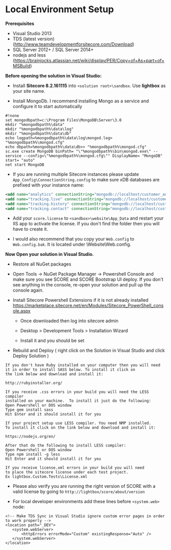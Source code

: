 Local Environment Setup
=======================

**Prerequisites**

* Visual Studio 2013
* TDS (latest version) (http://www.teamdevelopmentforsitecore.com/Download)
* SQL Server 2012+ / SQL Server 2014+
* nodejs and less (https://brainjocks.atlassian.net/wiki/display/PER/Copy+of+As+part+of+MSBuild)

**Before opening the solution in Visual Studio:**

* Install **Sitecore 8.2.161115** into `<solution root>\sandbox`. Use **lightbox** as your site name.

* Install MongoDb. I recommend installing Mongo as a service and configure it to start automatically

```
#!none
set mongodbpath=c:\Program Files\MongoDB\Server\3.0
mkdir "%mongodbpath%\data"
mkdir "%mongodbpath%\data\log"
mkdir "%mongodbpath%\data\db"
echo logpath=%mongodbpath%\data\log\mongod.log> "%mongodbpath%\mongod.cfg"
echo dbpath=%mongodbpath%\data\db>> "%mongodbpath%\mongod.cfg"
sc.exe create MongoDB binPath= "\"%mongodbpath%\bin\mongod.exe\" --service --config=\"%mongodbpath%\mongod.cfg\"" DisplayName= "MongoDB" start= "auto"
net start MongoDB

```

* If you are running multiple Sitecore instances please update `App_Config\ConnectionString.config` to make sure xDB databases are prefixed with your instance name:

```xml
<add name="analytics" connectionString="mongodb://localhost/customer_analytics"/>
<add name="tracking.live" connectionString="mongodb://localhost/customer_tracking_live"/>
<add name="tracking.history" connectionString="mongodb://localhost/customer_tracking_history"/>
<add name="tracking.contact" connectionString="mongodb://localhost/customer_tracking_contact"/>
```

* Add your `score.license` to `<sandbox>\website\App_Data` and restart your IIS app to activate the license.  If you don't find the folder then you will have to create it.

* I would also recommend that you copy your `Web.config` to `Web.config.bak`.  It is located under <sandbox>\Website\Web.config.

**Now Open your solution in Visual Studio.**

* Restore all NuGet packages

* Open Tools -> NuGet Package Manager -> Powershell Console and make sure you see SCORE and SCORE Bootstrap UI deploy. If you don't see anything in the console, re-open your solution and pull up the console again. 

* Install Sitecore Powershell Extensions if it is not already installed
https://marketplace.sitecore.net/en/Modules/Sitecore_PowerShell_console.aspx

  * Once downloaded then log into sitecore admin

  *  Desktop > Development Tools > Installation Wizard

  * Install it and you should be set


* Rebuild and Deploy ( right click on the Solution in Visual Studio and click Deploy Solution )


```
If you don't have Ruby installed on your computer then you will need 
it in order to install SASS below. To install it click on 
the link below and download and install it:

http://rubyinstaller.org/
```

```
If you receive .css errors in your build you will need the LESS compiler
installed on your machine.  To install it just do the following:
Open Powershell or DOS window
Type gem install sass
Hit Enter and it should install it for you
```

```
If your project setup use LESS compiler. You need NMP installed.
To install it click on the link below and download and install it:

https://nodejs.org/en/

After that do the following to install LESS compiler:
Open Powershell or DOS window
Type npm install -g less
Hit Enter and it should install it for you
```

```
If you receive license.xml errors in your build you will need 
to place the sitecore license under each test project.
Ex lightbox.Custom.Tests\License.xml
```

* Please also verify you are running the right version of SCORE with a valid license by going to `http://lightbox/score/about/version`


* For local developer environments add these lines before ```<system.web>``` node:
```
<!-- Make TDS Sync in Visual Studio ignore custom error pages in order to work properly -->
<location path="_DEV">
   <system.webServer>
       <httpErrors errorMode="Custom" existingResponse="Auto" />
   </system.webServer>
</location>
```
